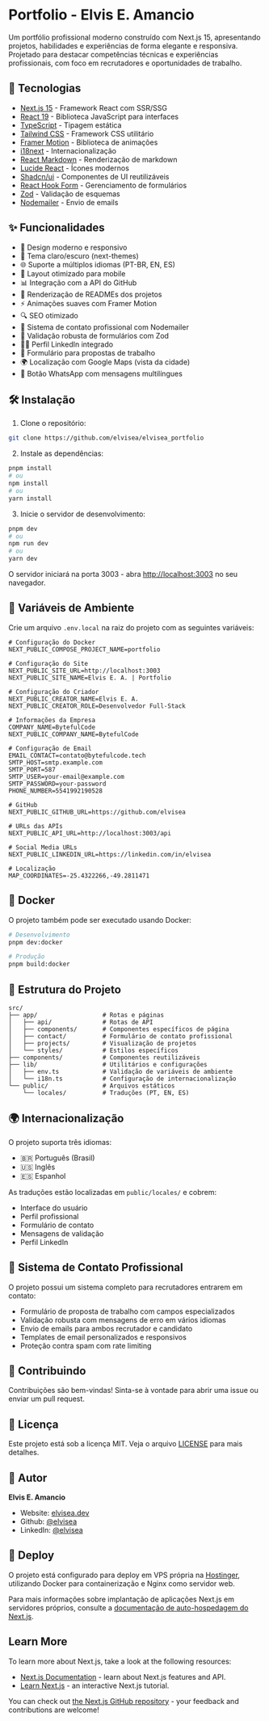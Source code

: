 # Portfolio - Elvis E. Amancio

Um portfólio profissional moderno construído com Next.js 15, apresentando projetos, habilidades e experiências de forma elegante e responsiva. Projetado para destacar competências técnicas e experiências profissionais, com foco em recrutadores e oportunidades de trabalho.

## 🚀 Tecnologias

- [Next.js 15](https://nextjs.org/) - Framework React com SSR/SSG
- [React 19](https://react.dev/) - Biblioteca JavaScript para interfaces
- [TypeScript](https://www.typescriptlang.org/) - Tipagem estática
- [Tailwind CSS](https://tailwindcss.com/) - Framework CSS utilitário
- [Framer Motion](https://www.framer.com/motion/) - Biblioteca de animações
- [i18next](https://www.i18next.com/) - Internacionalização
- [React Markdown](https://github.com/remarkjs/react-markdown) - Renderização de markdown
- [Lucide React](https://lucide.dev/) - Ícones modernos
- [Shadcn/ui](https://ui.shadcn.com/) - Componentes de UI reutilizáveis
- [React Hook Form](https://react-hook-form.com/) - Gerenciamento de formulários
- [Zod](https://zod.dev/) - Validação de esquemas
- [Nodemailer](https://nodemailer.com/) - Envio de emails

## ✨ Funcionalidades

- 🎨 Design moderno e responsivo
- 🌙 Tema claro/escuro (next-themes)
- 🌐 Suporte a múltiplos idiomas (PT-BR, EN, ES)
- 📱 Layout otimizado para mobile
- 📊 Integração com a API do GitHub
- 📝 Renderização de READMEs dos projetos
- ⚡ Animações suaves com Framer Motion
- 🔍 SEO otimizado
- 📨 Sistema de contato profissional com Nodemailer
- 🎯 Validação robusta de formulários com Zod
- 👨‍💼 Perfil LinkedIn integrado
- 📝 Formulário para propostas de trabalho
- 🌍 Localização com Google Maps (vista da cidade)
- 💬 Botão WhatsApp com mensagens multilíngues

## 🛠️ Instalação

1. Clone o repositório:

```bash
git clone https://github.com/elvisea/elvisea_portfolio
```

2. Instale as dependências:

```bash
pnpm install
# ou
npm install
# ou
yarn install
```

3. Inicie o servidor de desenvolvimento:

```bash
pnpm dev
# ou
npm run dev
# ou
yarn dev
```

O servidor iniciará na porta 3003 - abra [http://localhost:3003](http://localhost:3003) no seu navegador.

## 🔧 Variáveis de Ambiente

Crie um arquivo `.env.local` na raiz do projeto com as seguintes variáveis:

```
# Configuração do Docker
NEXT_PUBLIC_COMPOSE_PROJECT_NAME=portfolio

# Configuração do Site
NEXT_PUBLIC_SITE_URL=http://localhost:3003
NEXT_PUBLIC_SITE_NAME=Elvis E. A. | Portfolio

# Configuração do Criador
NEXT_PUBLIC_CREATOR_NAME=Elvis E. A.
NEXT_PUBLIC_CREATOR_ROLE=Desenvolvedor Full-Stack

# Informações da Empresa
COMPANY_NAME=BytefulCode
NEXT_PUBLIC_COMPANY_NAME=BytefulCode

# Configuração de Email
EMAIL_CONTACT=contato@bytefulcode.tech
SMTP_HOST=smtp.example.com
SMTP_PORT=587
SMTP_USER=your-email@example.com
SMTP_PASSWORD=your-password
PHONE_NUMBER=5541992190528

# GitHub
NEXT_PUBLIC_GITHUB_URL=https://github.com/elvisea

# URLs das APIs
NEXT_PUBLIC_API_URL=http://localhost:3003/api

# Social Media URLs
NEXT_PUBLIC_LINKEDIN_URL=https://linkedin.com/in/elvisea

# Localização
MAP_COORDINATES=-25.4322266,-49.2811471
```

## 🐳 Docker

O projeto também pode ser executado usando Docker:

```bash
# Desenvolvimento
pnpm dev:docker

# Produção
pnpm build:docker
```

## 📁 Estrutura do Projeto

```
src/
├── app/                  # Rotas e páginas
│   ├── api/              # Rotas de API
│   ├── components/       # Componentes específicos de página
│   ├── contact/          # Formulário de contato profissional
│   ├── projects/         # Visualização de projetos
│   └── styles/           # Estilos específicos
├── components/           # Componentes reutilizáveis
├── lib/                  # Utilitários e configurações
│   ├── env.ts            # Validação de variáveis de ambiente
│   └── i18n.ts           # Configuração de internacionalização
└── public/               # Arquivos estáticos
    └── locales/          # Traduções (PT, EN, ES)
```

## 🌍 Internacionalização

O projeto suporta três idiomas:

- 🇧🇷 Português (Brasil)
- 🇺🇸 Inglês
- 🇪🇸 Espanhol

As traduções estão localizadas em `public/locales/` e cobrem:

- Interface do usuário
- Perfil profissional
- Formulário de contato
- Mensagens de validação
- Perfil LinkedIn

## 📧 Sistema de Contato Profissional

O projeto possui um sistema completo para recrutadores entrarem em contato:

- Formulário de proposta de trabalho com campos especializados
- Validação robusta com mensagens de erro em vários idiomas
- Envio de emails para ambos recrutador e candidato
- Templates de email personalizados e responsivos
- Proteção contra spam com rate limiting

## 🤝 Contribuindo

Contribuições são bem-vindas! Sinta-se à vontade para abrir uma issue ou enviar um pull request.

## 📝 Licença

Este projeto está sob a licença MIT. Veja o arquivo [LICENSE](LICENSE) para mais detalhes.

## 👤 Autor

**Elvis E. Amancio**

- Website: [elvisea.dev](https://elvisea.dev)
- Github: [@elvisea](https://github.com/elvisea)
- LinkedIn: [@elvisea](https://linkedin.com/in/elvisea)

## 🚀 Deploy

O projeto está configurado para deploy em VPS própria na [Hostinger](https://hostinger.com.br), utilizando Docker para containerização e Nginx como servidor web.

Para mais informações sobre implantação de aplicações Next.js em servidores próprios, consulte a [documentação de auto-hospedagem do Next.js](https://nextjs.org/docs/app/building-your-application/deploying#self-hosting).

## Learn More

To learn more about Next.js, take a look at the following resources:

- [Next.js Documentation](https://nextjs.org/docs) - learn about Next.js features and API.
- [Learn Next.js](https://nextjs.org/learn) - an interactive Next.js tutorial.

You can check out [the Next.js GitHub repository](https://github.com/vercel/next.js) - your feedback and contributions are welcome!
